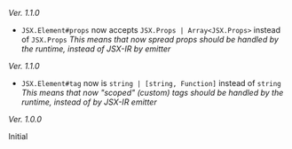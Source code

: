 _Ver. 1.1.0_

* ``JSX.Element#props`` now accepts ``JSX.Props | Array<JSX.Props>`` instead of ``JSX.Props``
_This means that now spread props should be handled by the runtime, instead of JSX-IR by emitter_

_Ver. 1.1.0_

* ``JSX.Element#tag`` now is ``string | [string, Function]`` instead of ``string``
_This means that now "scoped" (custom) tags should be handled by the runtime, instead of by JSX-IR emitter_

_Ver. 1.0.0_

Initial